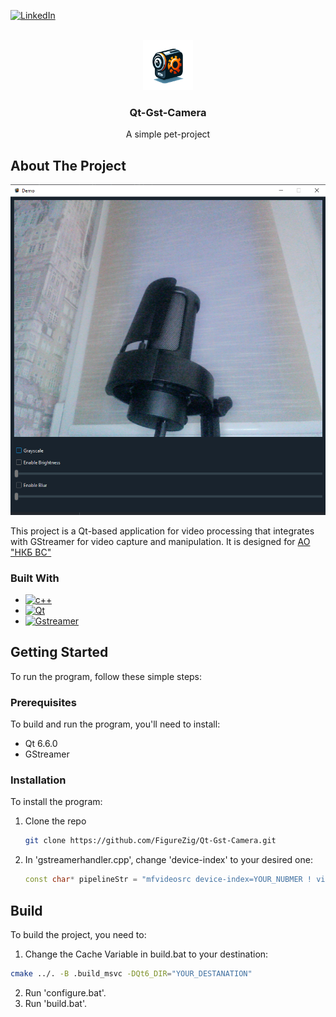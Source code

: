 
[![LinkedIn][linkedin-shield]][linkedin-url]

<!-- PROJECT LOGO -->
<br />
<div align="center">
  <img src="qdarkstyle/icon.png" alt="Logo" width="80" height="80">
   <h3 align="center">Qt-Gst-Camera</h3>

  <p align="center">
    A simple pet-project
  </p>
</div>

<!-- ABOUT THE PROJECT -->
## About The Project

![example][product-example]

This project is a Qt-based application for video processing that integrates with GStreamer for video capture and manipulation. It is designed for [АО "НКБ ВС"](https://nkbvs.ru/)


### Built With

* [![c++][c++-shield]][c++-url]
* [![Qt][qt-shield]][qt-url]
* [![Gstreamer][gstreamer-shield]][gstreamer-url]

<!-- GETTING STARTED -->
## Getting Started

To run the program, follow these simple steps:

### Prerequisites

To build and run the program, you'll need to install:
* Qt 6.6.0
* GStreamer

### Installation

To install the program:

1. Clone the repo
   ```sh
   git clone https://github.com/FigureZig/Qt-Gst-Camera.git
   ```
2. In 'gstreamerhandler.cpp', change 'device-index' to your desired one:
   ```c++
   const char* pipelineStr = "mfvideosrc device-index=YOUR_NUBMER ! videoconvert ! video/x-raw,format=RGB ! appsink name=sink";
   ```

<!--BUILD-->
## Build

To build the project, you need to:

1. Change the Cache Variable in build.bat to your destination:
  ```sh
  cmake ../. -B .build_msvc -DQt6_DIR="YOUR_DESTANATION"
  ```
2. Run 'configure.bat'.
3. Run 'build.bat'.

<!--MARKDOWN-->
[linkedin-shield]: https://img.shields.io/badge/LinkedIn-0077B5?style=for-the-badge&logo=linkedin&logoColor=white
[linkedin-url]: https://www.linkedin.com/in/figurezig

[qt-shield]: https://img.shields.io/badge/Qt-%23217346.svg?style=for-the-badge&logo=Qt&logoColor=white
[qt-url]: https://www.qt.io/

[c++-shield]:https://img.shields.io/badge/c++-%2300599C.svg?style=for-the-badge&logo=c%2B%2B&logoColor=white
[c++-url]: https://isocpp.org/

[gstreamer-shield]: https://img.shields.io/static/v1?style=for-the-badge&message=GStreamer&color=FF3131&logo=GStreamer&logoColor=FFFFFF&label=
[gstreamer-url]: https://gstreamer.freedesktop.org/

[product-logo]: qdarkstyle/icon.png
[product-example]: Example.png
